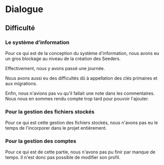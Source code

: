 # Dialogue

## Difficulté 

### Le système d'information
Pour ce qui est de la conception du système d'information, nous avons eu un gros blockage au niveau de la création des Seeders.

Effectivement, nous y avons passé une journée.

Nous avons aussi eu des difficultés dû à appellation des clés primaires et aux migrations.

Enfin, nous n'avions pas vu qu'il fallait une note dans les commentaires. Nous nous en sommes rendu compte trop tard pour pouvoir l'ajouter.

### Pour la gestion des fichiers stockés
Pour ce qui est cette gestion des fichiers stockés, nous n'avons pas eu le temps de l'incorporer dans le projet entièrement.

### Pour la gestion des comptes
Pour ce qui est de cette partie, nous n'avons pas pu finir par manque de temps. Il n'est donc pas possible de modifier son profil.
